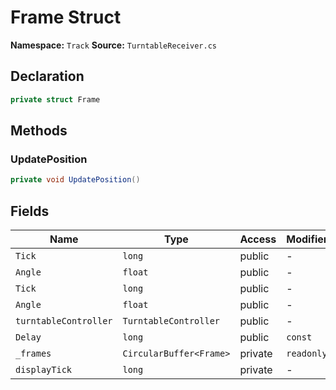 # Frame Struct

**Namespace:** `Track`
**Source:** `TurntableReceiver.cs`

## Declaration

```csharp
private struct Frame
```

## Methods

### UpdatePosition

```csharp
private void UpdatePosition()
```

## Fields

| Name | Type | Access | Modifiers |
|------|------|--------|-----------|
| `Tick` | `long` | public | - |
| `Angle` | `float` | public | - |
| `Tick` | `long` | public | - |
| `Angle` | `float` | public | - |
| `turntableController` | `TurntableController` | public | - |
| `Delay` | `long` | public | `const` |
| `_frames` | `CircularBuffer<Frame>` | private | `readonly` |
| `displayTick` | `long` | private | - |

